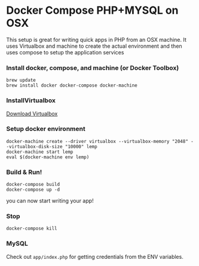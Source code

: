 # Docker Compose PHP+MYSQL on OSX

This setup is great for writing quick apps in PHP from an OSX machine. It uses Virtualbox and machine to create the actual environment and then uses compose to setup the application services


### Install docker, compose, and machine (or Docker Toolbox)

```
brew update
brew install docker docker-compose docker-machine
```


### InstallVirtualbox
[Download Virtualbox](https://www.virtualbox.org/wiki/Downloads)

### Setup docker environment

```
docker-machine create --driver virtualbox --virtualbox-memory "2048" --virtualbox-disk-size "10000" lemp
docker-machine start lemp
eval $(docker-machine env lemp)
```

### Build & Run!

```
docker-compose build
docker-compose up -d
```
you can now start writing your app!

### Stop

```
docker-compose kill
```

### MySQL

Check out `app/index.php` for getting credentials from the ENV variables.
